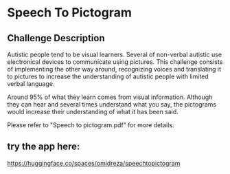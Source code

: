 # Speech To Pictogram
## Challenge Description

Autistic people tend to be visual learners. Several of non-verbal autistic use electronical devices to communicate using pictures. This challenge consists of implementing the other way around, recognizing voices and translating it to pictures to increase the understanding of autistic people with limited verbal language. 

Around 95% of what they learn comes from visual information. Although they can hear and several times understand what you say, the pictograms would increase their understanding of what it has been said. 

Please refer to "Speech to pictogram.pdf" for more details.

## try the app here: 
https://huggingface.co/spaces/omidreza/speechtopictogram
